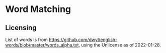 # Word Matching

## Licensing

List of words is from https://github.com/dwyl/english-words/blob/master/words_alpha.txt, using the Unlicense as of 2022-01-28.